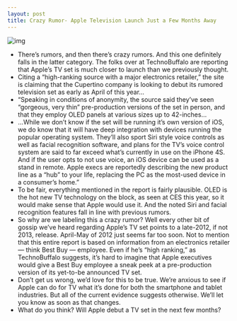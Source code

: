 ```yaml
---
layout: post
title: Crazy Rumor- Apple Television Launch Just a Few Months Away
---
```

![img](http://media.idownloadblog.com/wp-content/uploads/2012/01/itv.jpg)
* There’s rumors, and then there’s crazy rumors. And this one definitely falls in the latter category. The folks over at TechnoBuffalo are reporting that Apple’s TV set is much closer to launch than we previously thought.
* Citing a “high-ranking source with a major electronics retailer,” the site is claiming that the Cupertino company is looking to debut its rumored television set as early as April of this year…
* “Speaking in conditions of anonymity, the source said they’ve seen “gorgeous, very thin” pre-production versions of the set in person, and that they employ OLED panels at various sizes up to 42-inches…
* …While we don’t know if the set will be running it’s own version of iOS, we do know that it will have deep integration with devices running the popular operating system. They’ll also sport Siri style voice controls as well as facial recognition software, and plans for the TV’s voice control system are said to far exceed what’s currently in use on the iPhone 4S. And if the user opts to not use voice, an iOS device can be used as a stand in remote. Apple execs are reportedly describing the new product line as a “hub” to your life, replacing the PC as the most-used device in a consumer’s home.”
* To be fair, everything mentioned in the report is fairly plausible. OLED is the hot new TV technology on the block, as seen at CES this year, so it would make sense that Apple would use it. And the noted Siri and facial recognition features fall in line with previous rumors.
* So why are we labeling this a crazy rumor? Well every other bit of gossip we’ve heard regarding Apple’s TV set points to a late-2012, if not 2013, release. April-May of 2012 just seems far too soon. Not to mention that this entire report is based on information from an electronics retailer — think Best Buy — employee. Even if he’s “high ranking,” as TechnoBuffalo suggests, it’s hard to imagine that Apple executives would give a Best Buy employee a sneak peek at a pre-production version of its yet-to-be announced TV set.
* Don’t get us wrong, we’d love for this to be true. We’re anxious to see if Apple can do for TV what it’s done for both the smartphone and tablet industries. But all of the current evidence suggests otherwise. We’ll let you know as soon as that changes.
* What do you think? Will Apple debut a TV set in the next few months?

